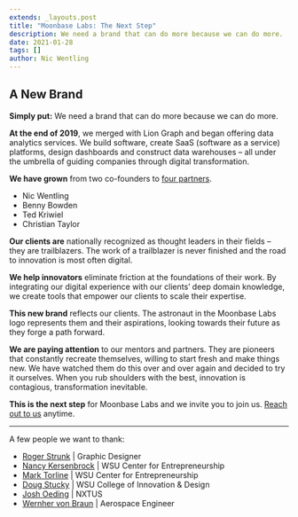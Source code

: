 ```yaml
---
extends: _layouts.post
title: "Moonbase Labs: The Next Step"
description: We need a brand that can do more because we can do more.
date: 2021-01-28
tags: []
author: Nic Wentling
---
```


## A New Brand

**Simply put:** We need a brand that can do more because we can do more.

**At the end of 2019**, we merged with Lion Graph and began offering data analytics services. We build software, create SaaS (software as a service) platforms, design dashboards and construct data warehouses – all under the umbrella of guiding companies through digital transformation.

**We have grown** from two co-founders to [four partners](/about).

 * Nic Wentling
 * Benny Bowden
 * Ted Kriwiel
 * Christian Taylor

**Our clients are** nationally recognized as thought leaders in their fields – they are trailblazers. The work of a trailblazer is never finished and the road to innovation is most often digital.

**We help innovators** eliminate friction at the foundations of their work. By integrating our digital experience with our clients’ deep domain knowledge, we create tools that empower our clients to scale their expertise.

**This new brand** reflects our clients. The astronaut in the Moonbase Labs logo represents them and their aspirations, looking towards their future as they forge a path forward.

**We are paying attention** to our mentors and partners. They are pioneers that constantly recreate themselves, willing to start fresh and make things new. We have watched them do this over and over again and decided to try it ourselves. When you rub shoulders with the best, innovation is contagious, transformation inevitable.

**This is the next step** for Moonbase Labs and we invite you to join us. [Reach out to us](https://form.asana.com/?k=UGChj8QUhBXNpBlEoAcBVg&d=359352374091689) anytime.

___

A few people we want to thank:

 * [Roger Strunk](https://www.rogerstrunk.com) | Graphic Designer
 * [Nancy Kersenbrock](https://www.linkedin.com/in/nancy-kersenbrock-68770122/) | WSU Center for Entrepreneurship
 * [Mark Torline](https://www.linkedin.com/in/mark-torline-1b025917/) | WSU Center for Entrepreneurship
 * [Doug Stucky](https://www.linkedin.com/in/doug-stucky-4a23471/) | WSU College of Innovation & Design
 * [Josh Oeding](https://nxtus.io/our-team/) | NXTUS
 * [Wernher von Braun](https://en.wikipedia.org/wiki/Wernher_von_Braun) | Aerospace Engineer
